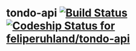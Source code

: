 tondo-api [![Build Status](https://travis-ci.org/feliperuhland/tondo-api.png?branch=master)](https://travis-ci.org/feliperuhland/tondo-api) [ ![Codeship Status for feliperuhland/tondo-api](https://www.codeship.io/projects/c5d2cd60-cc29-0131-8e5f-42447f6910fd/status)](https://www.codeship.io/projects/22660)
=========
